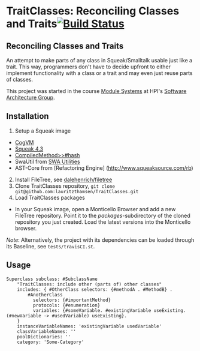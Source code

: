 TraitClasses: Reconciling Classes and Traits[![Build Status](https://travis-ci.org/lauritzthamsen/TraitClasses.png)](https://travis-ci.org/lauritzthamsen/TraitClasses)
============================================

## Reconciling Classes and Traits

An attempt to make parts of any class in Squeak/Smalltalk usable just like a trait. This way, programmers don't have to decide upfront to either implement 
functionality with a class or a trait and may even just reuse parts of classes.

This project was started in the course [Module Systems](http://www.hpi.uni-potsdam.de/studium/lehrangebot/itse/veranstaltung/modulsysteme.html) at HPI's [Software Architecture Group](http://www.hpi.uni-potsdam.de/hirschfeld/).

## Installation

1. Setup a Squeak image
 * [CogVM](www.mirandabanda.org/files/Cog/VM/)
 * [Squeak 4.3](http://ftp.squeak.org/4.3/)
 * [CompiledMethod>>#hash](http://source.squeak.org/trunk/Kernel-eem.692.mcz)
 * SwaUtil from [SWA Utilities](http://www.hpi.uni-potsdam.de/hirschfeld/squeaksource/SwaUtilities.html)
 * AST-Core from [Refactoring Engine] (http://www.squeaksource.com/rb)
2. Install FileTree, see [dalehenrich/filetree](https://github.com/dalehenrich/filetree)
3. Clone TraitClasses repository, `git clone git@github.com:lauritzthamsen/TraitClasses.git`
4. Load TraitClasses packages
 * In your Squeak image, open a Monticello Browser and add a new FileTree repository. Point it to the *packages*-subdirectory of the cloned repository you just created. Load the latest versions into the Monticello browser.

_Note_: Alternatively, the project with its dependencies can be loaded through its Baseline, see `tests/travisCI.st`.

## Usage

```smalltalk
Superclass subclass: #SubclassName
	"TraitClasses: include other (parts of) other classes"
	includes: { #OtherClass selectors: {#methodA . #MethodB} .
	    #AnotherClass
	      selectors: {#importantMethod}
	      protocols: {#enumeration}
	      variables: {#someVariable. #existingVariable useExisting. (#newVariable -> #usedVariable) useExisting}.
	}
	instanceVariableNames: 'existingVariable usedVariable'
	classVariableNames: ''
	poolDictionaries: ''
	category: 'Some-Category'
```
